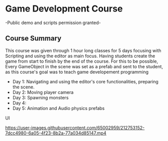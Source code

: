 # Game Development Course

-Public demo and scripts permission granted-

## Course Summary
This course was given through 1 hour long classes for 5 days focusing with Scripting and using the editor as main focus. Having students create the game from start to finish by the end of the course. For this to be possible, Every GameObject in the scene was set as a prefab and sent to the student, as this course's goal was to teach 
game developement programming
- Day 1: Navigating and using the editor's core functionalities, preparing the scene. 
- Day 2: Moving player camera
- Day 3: Spawning monsters
- Day 4:
- Day 5: Animation and Audio 
physics 
prefabs

UI

https://user-images.githubusercontent.com/65002959/212753152-7dcc4980-6a05-4f23-8b2a-77a034d85147.mp4

